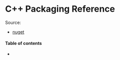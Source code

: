 # C++ Packaging Reference

Source:
* [nuget](https://www.nuget.org/)

#### Table of contents

* [](#)

&nbsp;
# 